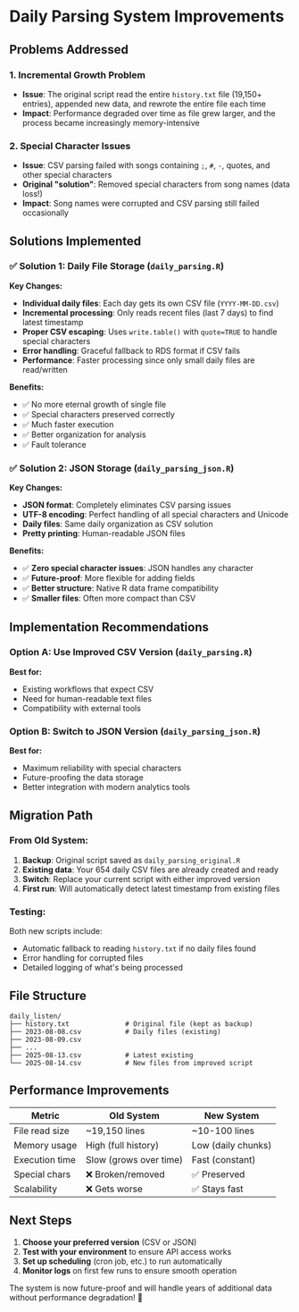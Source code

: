 # Daily Parsing System Improvements

## Problems Addressed

### 1. **Incremental Growth Problem**
- **Issue**: The original script read the entire `history.txt` file (19,150+ entries), appended new data, and rewrote the entire file each time
- **Impact**: Performance degraded over time as file grew larger, and the process became increasingly memory-intensive

### 2. **Special Character Issues**
- **Issue**: CSV parsing failed with songs containing `;`, `#`, `-`, quotes, and other special characters
- **Original "solution"**: Removed special characters from song names (data loss!)
- **Impact**: Song names were corrupted and CSV parsing still failed occasionally

## Solutions Implemented

### ✅ **Solution 1: Daily File Storage (`daily_parsing.R`)**

**Key Changes:**
- **Individual daily files**: Each day gets its own CSV file (`YYYY-MM-DD.csv`)
- **Incremental processing**: Only reads recent files (last 7 days) to find latest timestamp
- **Proper CSV escaping**: Uses `write.table()` with `quote=TRUE` to handle special characters
- **Error handling**: Graceful fallback to RDS format if CSV fails
- **Performance**: Faster processing since only small daily files are read/written

**Benefits:**
- ✅ No more eternal growth of single file
- ✅ Special characters preserved correctly
- ✅ Much faster execution
- ✅ Better organization for analysis
- ✅ Fault tolerance

### ✅ **Solution 2: JSON Storage (`daily_parsing_json.R`)**

**Key Changes:**
- **JSON format**: Completely eliminates CSV parsing issues
- **UTF-8 encoding**: Perfect handling of all special characters and Unicode
- **Daily files**: Same daily organization as CSV solution
- **Pretty printing**: Human-readable JSON files

**Benefits:**
- ✅ **Zero special character issues**: JSON handles any character
- ✅ **Future-proof**: More flexible for adding fields
- ✅ **Better structure**: Native R data frame compatibility
- ✅ **Smaller files**: Often more compact than CSV

## Implementation Recommendations

### **Option A: Use Improved CSV Version** (`daily_parsing.R`)
**Best for:**
- Existing workflows that expect CSV
- Need for human-readable text files
- Compatibility with external tools

### **Option B: Switch to JSON Version** (`daily_parsing_json.R`)
**Best for:**
- Maximum reliability with special characters
- Future-proofing the data storage
- Better integration with modern analytics tools

## Migration Path

### **From Old System:**
1. **Backup**: Original script saved as `daily_parsing_original.R`
2. **Existing data**: Your 654 daily CSV files are already created and ready
3. **Switch**: Replace your current script with either improved version
4. **First run**: Will automatically detect latest timestamp from existing files

### **Testing:**
Both new scripts include:
- Automatic fallback to reading `history.txt` if no daily files found
- Error handling for corrupted files
- Detailed logging of what's being processed

## File Structure

```
daily_listen/
├── history.txt              # Original file (kept as backup)
├── 2023-08-08.csv           # Daily files (existing)
├── 2023-08-09.csv
├── ...
├── 2025-08-13.csv           # Latest existing
└── 2025-08-14.csv           # New files from improved script
```

## Performance Improvements

| Metric | Old System | New System |
|--------|------------|------------|
| File read size | ~19,150 lines | ~10-100 lines |
| Memory usage | High (full history) | Low (daily chunks) |
| Execution time | Slow (grows over time) | Fast (constant) |
| Special chars | ❌ Broken/removed | ✅ Preserved |
| Scalability | ❌ Gets worse | ✅ Stays fast |

## Next Steps

1. **Choose your preferred version** (CSV or JSON)
2. **Test with your environment** to ensure API access works
3. **Set up scheduling** (cron job, etc.) to run automatically
4. **Monitor logs** on first few runs to ensure smooth operation

The system is now future-proof and will handle years of additional data without performance degradation! 🎵 